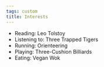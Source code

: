 ```yaml
---
tags: custom
title: Interests
---
```


<ul class="bulletlist">
<li>Reading: Leo Tolstoy</li>
<li>Listening to: Three Trapped Tigers</li>
<li>Running: Orienteering</li>
<li>Playing: Three-Cushion Billiards</li>
<li>Eating: Vegan Wok</li>
</ul>
